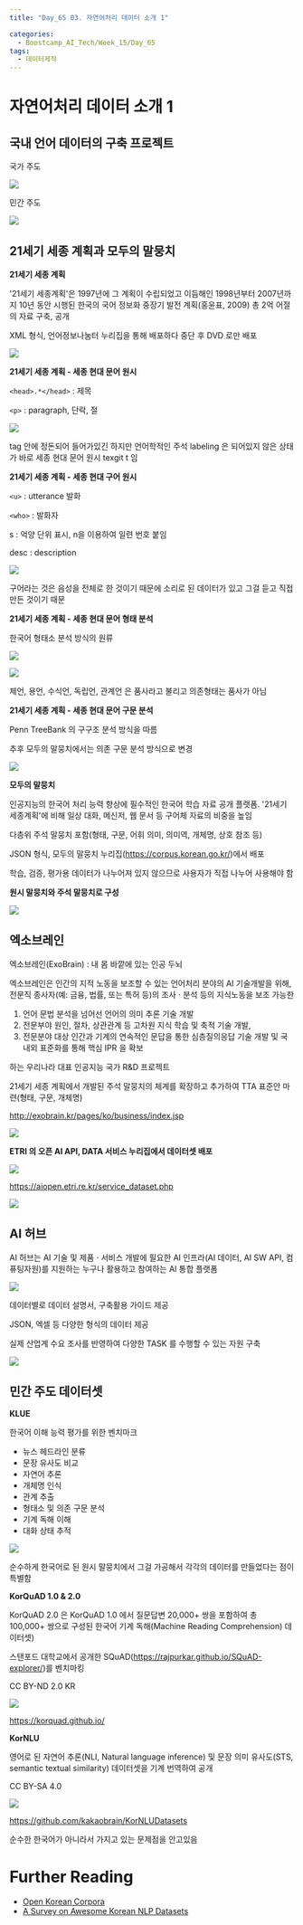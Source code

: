 ```yaml
---
title: "Day_65 03. 자연어처리 데이터 소개 1"

categories:
  - Boostcamp_AI_Tech/Week_15/Day_65
tags:
  - 데이터제작
---
```

  
# 자연어처리 데이터 소개 1

## 국내 언어 데이터의 구축 프로젝트

국가 주도

![]({{site.url}}/assets/images/ffd848f7.png)

민간 주도

![]({{site.url}}/assets/images/d4f5d6d4.png)

## 21세기 세종 계획과 모두의 말뭉치

**21세기 세종 계획**

'21세기 세종계획'은 1997년에 그 계획이 수립되었고 이듬해인 1998년부터 2007년까지 10년 동안 시행된 한국의 국어 정보화 중장기 발전 계획(홍윤표, 2009)
총 2억 어절의 자료 구축, 공개

XML 형식, 언어정보나눔터 누리집을 통해 배포하다 중단 후 DVD 로만 배포

![]({{site.url}}/assets/images/43530bc6.png)

**21세기 세종 계획 - 세종 현대 문어 원시**

`<head>.*</head>` : 제목

`<p>` : paragraph, 단락, 절

![]({{site.url}}/assets/images/bccf61c9.png)

tag 안에 정돈되어 들어가있긴 하지만 언어학적인 주석 labeling 은 되어있지 않은 상태가 바로 세종 현대 문어 원시 texgit t 임

**21세기 세종 계획 - 세종 현대 구어 원시**

`<u>` : utterance 발화

`<who>` : 발화자

s : 억양 단위 표시, n을 이용하여 일련 번호 붙임

desc : description

![]({{site.url}}/assets/images/9e5f7dec.png)

구어라는 것은 음성을 전체로 한 것이기 때문에 소리로 된 데이터가 있고 그걸 듣고 직접 만든 것이기 때문

**21세기 세종 계획 - 세종 현대 문어 형태 분석**

한국어 형태소 분석 방식의 원류

![]({{site.url}}/assets/images/2f072dcc.png)

![]({{site.url}}/assets/images/addf2dab.png)

체언, 용언, 수식언, 독립언, 관계언 은 품사라고 불리고 의존형태는 품사가 아님

**21세기 세종 계획 - 세종 현대 문어 구문 분석**

Penn TreeBank 의 구구조 분석 방식을 따름

추후 모두의 말뭉치에서는 의존 구문 분석 방식으로 변경

![]({{site.url}}/assets/images/ab11ea48.png)

**모두의 말뭉치**

인공지능의 한국어 처리 능력 향상에 필수적인 한국어 학습 자료 공개 플랫폼. '21세기 세종계획'에 비해 일상 대화, 메신저, 웹 문서 등 구어체 자료의 비중을 높임

다층위 주석 말뭉치 포함(형태, 구문, 어휘 의미, 의미역, 개체명, 상호 참조 등)

JSON 형식, 모두의 말뭉치 누리집(https://corpus.korean.go.kr/)에서 배포

학습, 검증, 평가용 데이터가 나누어져 있지 않으므로 사용자가 직접 나누어 사용해야 함

**원시 말뭉치와 주석 말뭉치로 구성**

![]({{site.url}}/assets/images/a1877e36.png)

## 엑소브레인

엑소브레인(ExoBrain) : 내 몸 바깥에 있는 인공 두뇌

엑소브레인은 인간의 지적 노동을 보조할 수 있는 언어처리 분야의 AI 기술개발을 위해, 전문직 종사자(예: 금융, 법률, 또는 특허 등)의 조사 $\cdot$ 분석 등의
지식노동을 보조 가능한
1. 언어 문법 분석을 넘어선 언어의 의미 추론 기술 개발 
2. 전문부야 원인, 절차, 상관관계 등 고차원 지식 학습 및 축적 기술 개발,
3. 전문분야 대상 인간과 기계의 연속적인 문답을 통한 심층질의응답 기술 개발 및 국내외 표준화를 통해 핵심 IPR 을 확보

하는 우리나라 대표 인공지능 국가 R&D 프로젝트

21세기 세종 계획에서 개발된 주석 말뭉치의 체계를 확장하고 추가하여 TTA 표준안 마련(형태, 구문, 개체명)

http://exobrain.kr/pages/ko/business/index.jsp

![]({{site.url}}/assets/images/4b2bacf6.png)

**ETRI 의 오픈 AI API, DATA 서비스 누리집에서 데이터셋 배포**

![]({{site.url}}/assets/images/46bd5247.png)

https://aiopen.etri.re.kr/service_dataset.php

![]({{site.url}}/assets/images/76ca2616.png)

## AI 허브

AI 허브는 AI 기술 및 제품 $\cdot$ 서비스 개발에 필요한 AI 인프라(AI 데이터, AI SW API, 컴퓨팅자원)를 지원하는 누구나 활용하고 참여하는 AI 통합 
플랫폼

![]({{site.url}}/assets/images/2a3b42c4.png)

데이터별로 데이터 설명서, 구축활용 가이드 제공

JSON, 엑셀 등 다양한 형식의 데이터 제공

실제 산업계 수요 조사를 반영하여 다양한 TASK 를 수행할 수 있는 자원 구축

![]({{site.url}}/assets/images/e152914c.png)

## 민간 주도 데이터셋

**KLUE**

한국어 이해 능력 평가를 위한 벤치마크

- 뉴스 헤드라인 분류
- 문장 유사도 비교
- 자연어 추론
- 개체명 인식
- 관계 추출
- 형태소 및 의존 구문 분석
- 기계 독해 이해
- 대화 상태 추적

![]({{site.url}}/assets/images/73ce3a2e.png)

순수하게 한국어로 된 원시 말뭉치에서 그걸 가공해서 각각의 데이터를 만들었다는 점이 특별함

**KorQuAD 1.0 & 2.0**

KorQuAD 2.0 은 KorQuAD 1.0 에서 질문답변 20,000+ 쌍을 포함하여 총 100,000+ 쌍으로 구성된 
한국어 기계 독해(Machine Reading Comprehension) 데이터셋)

스탠포드 대학교에서 공개한 SQuAD(https://rajpurkar.github.io/SQuAD-explorer/)를 벤치마킹

CC BY-ND 2.0 KR

![]({{site.url}}/assets/images/0de08b2a.png)

https://korquad.github.io/

**KorNLU**

영어로 된 자연어 추론(NLI, Natural language inference) 및 문장 의미 유사도(STS, semantic textual similarity) 데이터셋을 기계 번역하여 공개

CC BY-SA 4.0

![]({{site.url}}/assets/images/4f33fbf5.png)

https://github.com/kakaobrain/KorNLUDatasets

순수한 한국어가 아니라서 가지고 있는 문제점을 안고있음

# Further Reading

- [Open Korean Corpora](https://aclanthology.org/2020.nlposs-1.12/)
- [A Survey on Awesome Korean NLP Datasets](https://www.preprints.org/manuscript/202110.0247/v1)
















